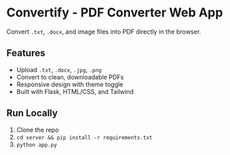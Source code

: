 # Convertify - PDF Converter Web App

Convert `.txt`, `.docx`, and image files into PDF directly in the browser.

## Features

- Upload `.txt`, `.docx`, `.jpg`, `.png`
- Convert to clean, downloadable PDFs
- Responsive design with theme toggle
- Built with Flask, HTML/CSS, and Tailwind

## Run Locally

1. Clone the repo
2. `cd server && pip install -r requirements.txt`
3. `python app.py`
